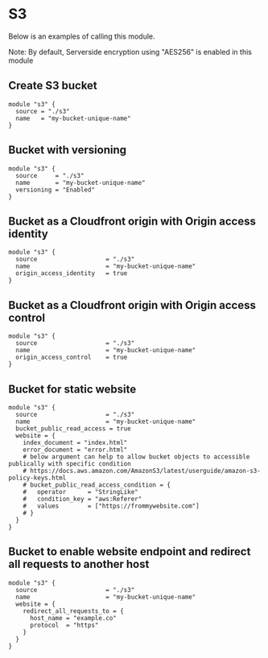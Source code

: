 # S3
Below is an examples of calling this module.

Note: By default, Serverside encryption using "AES256" is enabled in this module

## Create S3 bucket
```
module "s3" {
  source = "./s3"
  name   = "my-bucket-unique-name"
}
```

## Bucket with versioning
```
module "s3" {
  source     = "./s3"
  name       = "my-bucket-unique-name"
  versioning = "Enabled"
}
```

## Bucket as a Cloudfront origin with Origin access identity
```
module "s3" {
  source                   = "./s3"
  name                     = "my-bucket-unique-name"
  origin_access_identity   = true
}
```

## Bucket as a Cloudfront origin with Origin access control
```
module "s3" {
  source                   = "./s3"
  name                     = "my-bucket-unique-name"
  origin_access_control    = true
}
```

## Bucket for static website
```
module "s3" {
  source                   = "./s3"
  name                     = "my-bucket-unique-name"
  bucket_public_read_access = true
  website = {
    index_document = "index.html"
    error_document = "error.html"
    # below argument can help to allow bucket objects to accessible publically with specific condition
    # https://docs.aws.amazon.com/AmazonS3/latest/userguide/amazon-s3-policy-keys.html
    # bucket_public_read_access_condition = {
    #   operator      = "StringLike"
    #   condition_key = "aws:Referer"
    #   values        = ["https://frommywebsite.com"]
    # }
  }
}
```

## Bucket to enable website endpoint and redirect all requests to another host
```
module "s3" {
  source                   = "./s3"
  name                     = "my-bucket-unique-name"
  website = {
    redirect_all_requests_to = {
      host_name = "example.co"
      protocol  = "https"
    }
  }
}
```